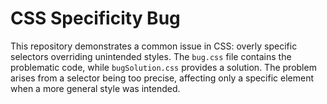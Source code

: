 # CSS Specificity Bug

This repository demonstrates a common issue in CSS: overly specific selectors overriding unintended styles. The `bug.css` file contains the problematic code, while `bugSolution.css` provides a solution.  The problem arises from a selector being too precise, affecting only a specific element when a more general style was intended.